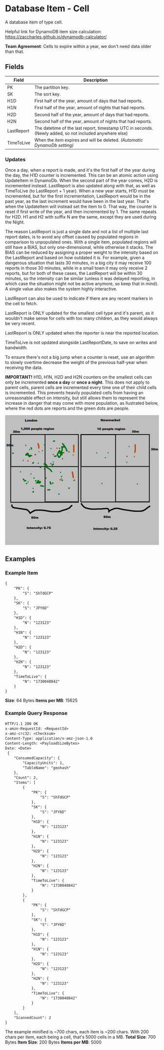 # Database Item - Cell

A database item of type cell.

Helpful link for DynamoDB item size calculation: https://zaccharles.github.io/dynamodb-calculator/

**Team Agreement**: Cells to expire within a year, we don't need data older than that.

## Fields

| Field      | Description                                                  |
| ---------- | ------------------------------------------------------------ |
| PK         | The partition key.                                           |
| SK         | The sort key.                                                |
| H1D        | First half of the year, amount of days that had reports.     |
| H1N        | First half of the year, amount of nights that had reports.   |
| H2D        | Second half of the year, amount of days that had reports.    |
| H2N        | Second half of the year, amount of nights that had reports.  |
| LastReport | The datetime of the last report, timestamp UTC in seconds. (Newly added, so not included anywhere else) |
| TimeToLive | When the item expires and will be deleted. *(Automatic DynamoDb setting)* |

### Updates

Once a day, when a report is made, and it's the first half of the year during the day, the H1D counter is incremented. This can be an atomic action using UpdateItem in DynamoDb. When the second part of the year comes, H2D is incremented instead. LastReport is also updated along with that, as well as TimeToLive (to LastReport + 1 year). When a new year starts, H1D must be incremented, but for the first incrementation, LastReport would be in the past year, as the last increment would have been in the last year. That's when the UpdateItem will instead set the item to 0. That way, the counter is reset if first write of the year, and then incremented by 1. The same repeats for H2D. H1 and H2 with suffix N are the same, except they are used during the Night.

The reason LastReport is just a single date and not a list of multiple last report dates, is to avoid any offset caused by populated regions in comparison to unpopulated ones. With a single item, populated regions will still have a BIAS, but only one-dimensional, while otherwise it stacks. The BIAS can be reduced by assigning a proper weight to the intensity based on the LastReport and based on how outdated it is. For example, given a dangerous situation that lasts 30 minutes, in a big city it may receive 100 reports in those 30 minutes, while in a small town it may only receive 2 reports, but for both of these cases, the LastReport will be within 30 minutes, so the intensity can be similar (unless it was delayed reporting, in which case the situation might not be active anymore, so keep that in mind). A single value also makes the system highly interactive.

LastReport can also be used to indicate if there are any recent markers in the cell to fetch.

LastReport is ONLY updated for the smallest cell type and it's parent, as it wouldn't make sense for cells with too many children, as they would always be very recent.

LastReport is ONLY updated when the reporter is near the reported location.

TimeToLive is not updated alongside LastReportDate, to save on writes and bandwidth.

To ensure there's not a big jump when a counter is reset, use an algorithm to slowly overtime decrease the weight of the previous half-year when receiving the data.

**IMPORTANT!** H1D, H1N, H2D and H2N counters on the smallest cells can only be incremented **once a day** or **once a night**. This does not apply to parent cells, parent cells are incremented every time one of their child cells is incremented. This prevents heavily populated cells from having an unreasonable effect on intensity, but still allows them to represent the increase in danger that may come with more population, as llustrated below, where the red dots are reports and the green dots are people.

![region_population_in_parent_regions](img\region_population_in_parent_regions.png)

## Examples

### Example Item

```
{
    "PK": {
        "S": "ShTdGCP"
    },
    "SK": {
        "S": "JFY6D"
    },
    "H1D": {
        "N": "123123"
    },
    "H1N": {
        "N": "123123"
    },
    "H2D": {
        "N": "123123"
    },
    "H2N": {
        "N": "123123"
    },
    "TimeToLive": {
        "N": "1730048842"
    }
}
```

**Size**: 64 Bytes
**Items per MB**: 15625

### Example Query Response

```
HTTP/1.1 200 OK
x-amzn-RequestId: <RequestId>
x-amz-crc32: <Checksum>
Content-Type: application/x-amz-json-1.0
Content-Length: <PayloadSizeBytes>
Date: <Date>
 {
    "ConsumedCapacity": {
        "CapacityUnits": 1,
        "TableName": "geohash"
    },
    "Count": 2,
    "Items": [
        {
            "PK": {
                "S": "ShTdGCP"
            },
            "SK": {
                "S": "JFY6D"
            },
            "H1D": {
                "N": "123123"
            },
            "H1N": {
                "N": "123123"
            },
            "H2D": {
                "N": "123123"
            },
            "H2N": {
                "N": "123123"
            },
            "TimeToLive": {
                "N": "1730048842"
            }
        },
        {
            "PK": {
                "S": "ShTdGCP"
            },
            "SK": {
                "S": "JFY6D"
            },
            "H1D": {
                "N": "123123"
            },
            "H1N": {
                "N": "123123"
            },
            "H2D": {
                "N": "123123"
            },
            "H2N": {
                "N": "123123"
            },
            "TimeToLive": {
                "N": "1730048842"
            }
        }
    ],
    "ScannedCount": 2
}
```

The example minified is ~700 chars, each item is ~200 chars. With 200 chars per item, each being a cell, that's 5000 cells in a MB.
**Total Size**: 700 Bytes
**Item Size**: 200 Bytes
**Items per MB**: 5000
